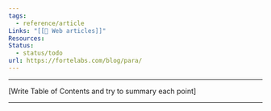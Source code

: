 ```yaml
---
tags:
  - reference/article
Links: "[[📖 Web articles]]"
Resources: 
Status:
  - status/todo
url: https://fortelabs.com/blog/para/
---
```

---

[Write Table of Contents and try to summary each point]

___


